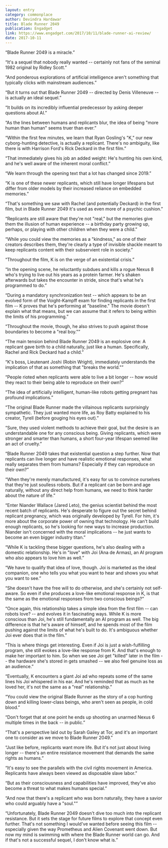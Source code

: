 ```yaml
---
layout: entry
category: commonplace
author: Devindra Hardawar
title: Blade Runner 2049
publication: Engadget
link: https://www.engadget.com/2017/10/11/blade-runner-ai-review/
date: 2017-10-11
---
```


“Blade Runner 2049 is a miracle.”

“It's a sequel that nobody really wanted -- certainly not fans of the seminal 1982 original by Ridley Scott.”

“And ponderous explorations of artificial intelligence aren't something that typically clicks with mainstream audiences.”

“But it turns out that Blade Runner 2049 -- directed by Denis Villeneuve -- is actually an ideal sequel.”

“It builds on its incredibly influential predecessor by asking deeper questions about AI.”

“As the lines between humans and replicants blur, the idea of being "more human than human" seems truer than ever.”

“Within the first few minutes, we learn that Ryan Gosling's "K," our new cyborg-hunting detective, is actually a replicant. There's no ambiguity, like there is with Harrison Ford's Rick Deckard in the first film.”

“That immediately gives his job an added weight: He's hunting his own kind, and he's well aware of the inherent moral conflict.”

“We learn through the opening text that a lot has changed since 2019.”

“K is one of these newer replicants, which still have longer lifespans but differ from older models by their increased reliance on embedded memories.”

“That's something we saw with Rachel (and potentially Deckard) in the first film, but in Blade Runner 2049 it's used as even more of a psychic cushion.”

“Replicants are still aware that they're not "real," but the memories give them the illusion of human experience -- a birthday party growing up, perhaps, or playing with other children when they were a child.”

“While you could view the memories as a "kindness," as one of their creators describes them, they're clearly a type of invisible shackle meant to keep replicants content with their subservient role in society.”

“Throughout the film, K is on the verge of an existential crisis.”

“In the opening scene, he reluctantly subdues and kills a rogue Nexus 8 who's trying to live out his years as a protein farmer. He's shaken afterwards but takes the encounter in stride, since that's what he's programmed to do.”

“During a mandatory synchronization test -- which appears to be an evolved form of the Voight-Kampff exam for finding replicants in the first film -- K proves that he's performing at "baseline." The movie doesn't explain what that means, but we can assume that it refers to being within the limits of his programming.”

“Throughout the movie, though, he also strives to push against those boundaries to become a "real boy."”

“The main tension behind Blade Runner 2049 is an explosive one: A replicant gave birth to a child naturally, just like a human. Specifically, Rachel and Rick Deckard had a child.”

“K's boss, Lieutenant Joshi (Robin Wright), immediately understands the implication of that as something that "breaks the world."”

“People rioted when replicants were able to live a bit longer -- how would they react to their being able to reproduce on their own?”

“The idea of artificially intelligent, human-like robots getting pregnant has profound implications.”

“The original Blade Runner made the villainous replicants surprisingly sympathetic. They just wanted more life, as Roy Batty explained to his creator, Tyrell (before gouging his eyes out).”

“Sure, they used violent methods to achieve their goal, but the desire is an understandable one for any conscious being. Giving replicants, which were stronger and smarter than humans, a short four-year lifespan seemed like an act of cruelty.”

“Blade Runner 2049 takes that existential question a step further. Now that replicants can live longer and have realistic emotional responses, what really separates them from humans? Especially if they can reproduce on their own?”

“When they're merely manufactured, it's easy for us to convince ourselves that they're just soulless robots. But if a replicant can be born and age naturally, without any direct help from humans, we need to think harder about the nature of life.”

“Enter Niander Wallace (Jared Leto), the genius scientist behind the most recent batch of replicants. He's desperate to figure out the secret behind replicant pregnancy, which was originally developed by Tyrell. For him, it's more about the corporate power of owning that technology. He can't build enough replicants, so he's looking for new ways to increase production. Niander isn't concerned with the moral implications -- he just wants to become an even bigger industry titan.”

“While K is tackling these bigger questions, he's also dealing with a domestic relationship. He's in "love" with Joi (Ana de Armas), an AI program who also appears to love him as well.”

“We have to qualify that idea of love, though. Joi is marketed as the ideal companion, one who tells you what you want to hear and shows you what you want to see.”

“She doesn't have the free will to do otherwise, and she's certainly not self-aware. So even if she produces a love-like emotional response in K, is that the same as the emotional responses from two conscious beings?”

“Once again, this relationship takes a simple idea from the first film -- can robots love? -- and evolves it in fascinating ways. While K is more conscious than Joi, he's still fundamentally an AI program as well. The big difference is that he's aware of himself, and he spends most of the film pushing against the limits of what he's built to do. It's ambiguous whether Joi ever does that in the film.”

“This is where things get interesting. Even if Joi is just a wish-fulfilling program, she still evokes a love-like response from K. And that's enough to make her important to him. So when we see Joi get "killed" later in the film -- the hardware she's stored in gets smashed -- we also feel genuine loss as an audience.”

“Eventually, K encounters a giant Joi ad who repeats some of the same lines his Joi whispered in his ear. And he's reminded that as much as he loved her, it's not the same as a "real" relationship.”

“You could view the original Blade Runner as the story of a cop hunting down and killing lower-class beings, who aren't seen as people, in cold blood.”

“Don't forget that at one point he ends up shooting an unarmed Nexus 6 multiple times in the back -- in public.”

“That's a perspective laid out by Sarah Gailey at Tor, and it's an important one to consider as we move to Blade Runner 2049.”

“Just like before, replicants want more life. But it's not just about living longer -- there's an entire resistance movement that demands the same rights as humans.”

“It's easy to see the parallels with the civil rights movement in America. Replicants have always been viewed as disposable slave labor.”

“But as their consciousness and capabilities have improved, they've also become a threat to what makes humans special.”

“And now that there's a replicant who was born naturally, they have a savior who could arguably have a "soul."”

“Unfortunately, Blade Runner 2049 doesn't dive too much into the replicant resistance. But it sets the stage for future films to explore that concept even further. That's not something I would've wanted before seeing this film -- especially given the way Prometheus and Alien Covenant went down. But now my mind is swimming with where the Blade Runner world can go. And if that's not a successful sequel, I don't know what is.”


